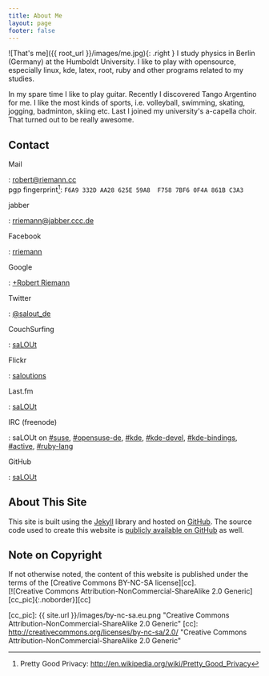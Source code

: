 ```yaml
---
title: About Me
layout: page
footer: false
---
```

![That's me]({{ root_url }}/images/me.jpg){: .right }
I study physics in Berlin (Germany) at the Humboldt University.
I like to play with opensource, especially linux, kde, latex,
root, ruby and other programs related to my studies.

In my spare time I like to play guitar. Recently I discovered
Tango Argentino for me. I like the most kinds of sports,
i.e. volleyball, swimming, skating, jogging, badminton,
skiing etc. Last I joined my university's a-capella choir.
That turned out to be really awesome.

## Contact


Mail

: <robert@riemann.cc> <br>
  pgp fingerprint[^1]: `F6A9 332D AA28 625E 59A8  F758 7BF6 0F4A 861B C3A3`

jabber

: <rriemann@jabber.ccc.de>

Facebook

: [rriemann](https://www.facebook.com/rriemann)

Google

: [+Robert Riemann](https://plus.google.com/u/0/115845750285693544008/?rel=author)

Twitter

: [@salout_de](https://twitter.com/salout_de)

CouchSurfing

: [saLOUt](http://www.couchsurfing.org/people/salout)

Flickr

: [saloutions](http://www.flickr.com/photos/27621704@N07/)

Last.fm

: [saLOUt](http://www.lastfm.de/user/saLOUt)

IRC (freenode)

: saLOUt on [#suse](irc://chat.freenode.org/suse),
  [#opensuse-de](irc://chat.freenode.org/opensuse-de),
  [#kde](irc://chat.freenode.org/kde),
  [#kde-devel](irc://chat.freenode.org/kde-devel),
  [#kde-bindings](irc://chat.freenode.org/kde-bindings),
  [#active](irc://chat.freenode.org/active),
  [#ruby-lang](irc://chat.freenode.org/ruby-lang)

GitHub

: [saLOUt](http://github.com/rriemann)

## About This Site

This site is built using the [Jekyll](http://github.com/mojombo/jekyll)
library and hosted on [GitHub](http://github.com/).
The source code used to create this website is [publicly available on GitHub](https://github.com/rriemann/rriemann.github.io/tree/source) as well.

## Note on Copyright

If not otherwise noted, the content of this website is published under the terms of the
[Creative Commons BY-NC-SA license][cc].   
[![Creative Commons Attribution-NonCommercial-ShareAlike 2.0 Generic][cc_pic]{:.noborder}][cc]

[cc_pic]: {{ site.url }}/images/by-nc-sa.eu.png "Creative Commons Attribution-NonCommercial-ShareAlike 2.0 Generic"
[cc]: http://creativecommons.org/licenses/by-nc-sa/2.0/ "Creative Commons Attribution-NonCommercial-ShareAlike 2.0 Generic"
[^1]: Pretty Good Privacy: <http://en.wikipedia.org/wiki/Pretty_Good_Privacy> 
